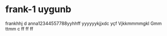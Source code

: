 # frank-1 uygunb
frankhhj  d
anna12344557788yyhhff
yyyyyykjjxdc
yçf
Vjkkmmmmgkl
Gmm
ttmm c ff
  ff
  ff
